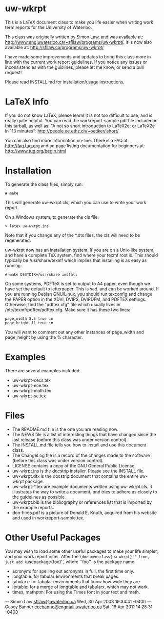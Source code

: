 # uw-wkrpt

This is a LaTeX document class to make you life easier when writing work term reports for the University of Waterloo.

This class was originally written by Simon Law, and was available at: http://www.eng.uwaterloo.ca/~sfllaw/programs/uw-wkrpt/. It is now also available at: http://sfllaw.ca/programs/uw-wkrpt/

I have made some improvements and updates to bring this class more in line with the current work report guidelines. If you notice any issues or inconsistencies with the guidlines, please let me know, or send a pull request!

Please read INSTALL.md for installation/usage instructions.

# LaTeX Info

If you do not know LaTeX, please learn! It is not too
difficult to use, and is really quite helpful. You can read the
workreport-sample.pdf file included in this tarball, as well as:
"A not so short introduction to LaTeX2e: or LaTeX2e in 113 minutes": http://people.ee.ethz.ch/~oetiker/lshort/

You can also find more information on-line.  There is a FAQ
at: http://faq.tug.org and an page listing documentation for beginners
at: http://www.tug.org/begin.html

# Installation

To generate the class files, simply run:

    # make

This will generate uw-wkrpt.cls, which you can use to write your work report.

On a Windows system, to generate the cls file:

    > latex uw-wkrpt.ins

Note that if you change any of the *.dtx files, the cls will need to be regenerated.


uw-wkrpt now has an installation system.  If you are on a Unix-like
system, and have a complete TeX system, find where your texmf root is.
This should typically be /usr/share/texmf which implies that installing
is as easy as running:

    # make DESTDIR=/usr/share install

On some systems, PDFTeX is set to output to A4 paper, even
though we have set the default to letterpaper.  This is sad, and can be
worked around.  If you are running Debian GNU/Linux, you should run
texconfig and change the PAPER option in the XDVI, DVIPS, DVIPDFM, and
PDFTEX settings.  Otherwise, find the "pdftex.cfg" file which usually
lives in /etc/texmf/pdftex/pdftex.cfg.  Make sure it has these two
lines:

    page_width 8.5 true in
    page_height 11 true in

You will want to comment out any other instances of page_width and
page_height by using the % character.

# Examples

There are several examples included:

* uw-wkrpt-cecs.tex
* uw-wkrpt-ece.tex
* uw-wkrpt-math.tex
* uw-wkrpt-se.tex

# Files

* The README.md file is the one you are reading now.
* The NEWS file is a list of interesting things that have changed since the last release (before this class was under version control).
* The INSTALL.md file tells you how to install and use this document class.
* The ChangeLog file is a record of the changes made to the software (before this class was under version control).
* LICENSE contains a copy of the GNU General Public License.
* uw-wkrpt.ins is the docstrip installer.  Please see the INSTALL file.
* uw-wkrpt.dtx is the docstrip document that contains the entire uw-wkrpt package.
* uw-wkrpt-*.tex are example documents written using uw-wkrpt.cls. 
  It illustrates the way to write a document, and tries to adhere as 
  closely to the guidelines as possible.
* uw-wkrpt.bib is the bibliography or references list that is imported 
  by the example reports.
* don-hires.pdf is a picture of Donald E. Knuth, acquired from his 
  website and used in workreport-sample.tex.

# Other Useful Packages

You may wish to load some other useful packages to make your life
simpler, and your work report nicer.  After the ``\documentclass{uw-wkrpt}''
line, just add ``\usepackage{foo}'', where ``foo'' is the package name.

* acronym: for spelling out acronyms in full, the first time only.
* longtable: for tabular environments that break pages.
* tabularx: for tabular environments that know how wide they are.
* ltxtable: for a merge of longtable and tabularx, which may not work.
* times, mathptm: For using the Times font in your text and math.

-- Simon Law <sfllaw@uwaterloo.ca>  Wed, 30 Apr 2003 19:34:41 -0400
-- Casey Banner <cccbanne@engmail.uwaterloo.ca> Sat, 16 Apr 2011 14:28:31 -0400
